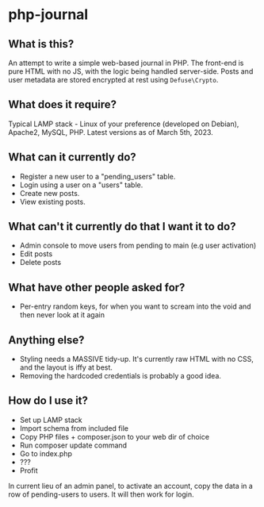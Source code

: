 # php-journal

## What is this?
An attempt to write a simple web-based journal in PHP.
The front-end is pure HTML with no JS, with the logic being handled server-side.
Posts and user metadata are stored encrypted at rest using `Defuse\Crypto`. 

## What does it require?
Typical LAMP stack - Linux of your preference (developed on Debian), Apache2, MySQL, PHP. Latest versions as of March 5th, 2023.

## What can it currently do?
- Register a new user to a "pending_users" table.
- Login using a user on a "users" table.
- Create new posts.
- View existing posts.

## What can't it currently do that I want it to do?
- Admin console to move users from pending to main (e.g user activation)
- Edit posts
- Delete posts

## What have other people asked for?
- Per-entry random keys, for when you want to scream into the void and then never look at it again

## Anything else?
- Styling needs a MASSIVE tidy-up. It's currently raw HTML with no CSS, and the layout is iffy at best.
- Removing the hardcoded credentials is probably a good idea.

## How do I use it?
- Set up LAMP stack
- Import schema from included file
- Copy PHP files + composer.json to your web dir of choice
- Run composer update command
- Go to index.php
- ???
- Profit

In current lieu of an admin panel, to activate an account, copy the data in a row of pending-users to users. It will then work for login.
